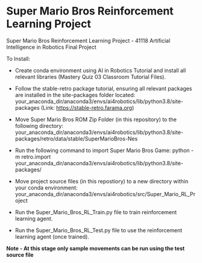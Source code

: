 # Super Mario Bros Reinforcement Learning Project
Super Mario Bros Reinforcement Learning Project - 41118 Artificial Intelligence in Robotics Final Project

To Install:
- Create conda environment using AI in Robotics Tutorial and install all relevant libraries (Mastery Quiz 03 Classroom Tutorial Files).

- Follow the stable-retro package tutorial, ensuring all relevant packages are installed in the site-packages folder located: your_anaconda_dir/anaconda3/envs/ai4robotics/lib/python3.8/site-packages (Link: https://stable-retro.farama.org)

- Move Super Mario Bros ROM Zip Folder (in this repository) to the following directory: your_anaconda_dir/anaconda3/envs/ai4robotics/lib/python3.8/site-packages/retro/data/stable/SuperMarioBros-Nes

- Run the following command to import Super Mario Bros Game: python -m retro.import your_anaconda_dir/anaconda3/envs/ai4robotics/lib/python3.8/site-packages/

- Move project source files (in this repostiory) to a new directory within your conda environment: your_anaconda_dir/anaconda3/envs/ai4robotics/src/Super_Mario_RL_Project

- Run the Super_Mario_Bros_RL_Train.py file to train reinforcement learning agent.

- Run the Super_Mario_Bros_RL_Test.py file to use the reinforcement learning agent (once trained). 

**Note - At this stage only sample movements can be run using the test source file**
